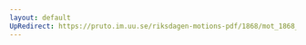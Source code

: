 ```yaml
---
layout: default
UpRedirect: https://pruto.im.uu.se/riksdagen-motions-pdf/1868/mot_1868__ak__292/mot_1868__ak__292-001.pdf
---
```

